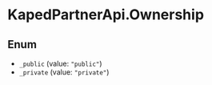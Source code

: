 # KapedPartnerApi.Ownership

## Enum

* `_public` (value: `"public"`)
* `_private` (value: `"private"`)
